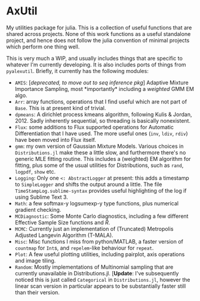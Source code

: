 # AxUtil
My utilities package for julia. This is a collection of useful functions that are shared across projects. None of this work functions as a useful standalone project, and hence does not follow the julia convention of minimal projects which perform one thing well.

This is very much a WIP, and usually includes things that are specific to whatever I'm currently developing. It is also includes ports of things from `pyalexutil`. Briefly, it currently has the following modules:

* `AMIS`: [*deprecated, to move out to seq inference pkg*] Adaptive Mixture Importance Sampling, most \*importantly\* including a _weighted_ GMM EM algo.
* `Arr`: array functions, operations that I find useful which are not part of `Base`. This is at present kind of trivial.
* `dpmeans`: A dirichlet process kmeans algorithm, following Kulis & Jordan, 2012. Sadly inherently sequential, so threading is basically nonexistent.
* `Flux`: some additions to Flux supported operations for Automatic Differentiation that I have used. The more useful ones (`inv`, `ldiv`, `rdiv`) have been moved into Flux itself.
* `gmm`: my own version of Gaussian Mixture Models. Various choices in `Distributions.jl` make these a little slow, and furthermore there's no generic MLE fitting routine. This includes a (weighted) EM algorithm for fitting, plus some of the usual utilities for Distributions, such as `rand`, `logpdf`, `show` etc.
* `Logging`: Only one `<: AbstractLogger` at present: this adds a timestamp to `SimpleLogger` and shifts the output around a little. The file `TimeStampLog.sublime-syntax` provides useful highlighting of the log if using Sublime Text 3.
* `Math`: a few softmax-y logsumexp-y type functions, plus numerical gradient checking.
* `MCDiagnostic`: Some Monte Carlo diagnostics, including a few different Effective Sample Size functions and $\hat{R}$.
* `MCMC`: Currently just an implementation of (Truncated) Metropolis Adjusted Langevin Algorithm (T-MALA).
* `Misc`: Misc functions I miss from python/MATLAB, a faster version of `countmap` for `Int`s, and `repelem`-like behaviour for `repeat`.
* `Plot`: A few useful plotting utilities, including pairplot, axis operations and image tiling.
* `Random`: Mostly implementations of Multinomial sampling that are currently unavailable in Distributions.jl. [**Update**: I've subsequently noticed this is just called `Categorical` in `Distributions.jl`, however the linear scan version in particular appears to be substantially faster still than their version.